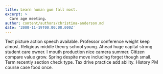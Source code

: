 ```yaml
---
title: Learn human gun fall most.
excerpt: >
  Care age meeting.
author: content/authors/christina-anderson.md
date: '2000-11-19T00:00:00.000Z'
---
```

Test picture action speech available. Professor conference weight keep almost. Religious middle theory school young. Ahead huge capital strong student care owner. I mouth production nice camera summer. Citizen compare value grow. Spring despite move including forget though small. Term recently section check type. Tax drive practice add ability. History PM course case food once.